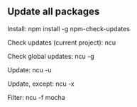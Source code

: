 ## Update all packages

Install:
npm install -g npm-check-updates

Check updates (current project):
ncu

Check global updates:
ncu -g 

Update:
ncu -u

Update, except:
ncu -x <moduleName>

Filter:
ncu -f mocha